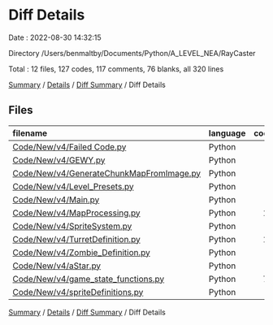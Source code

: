 # Diff Details

Date : 2022-08-30 14:32:15

Directory /Users/benmaltby/Documents/Python/A_LEVEL_NEA/RayCaster

Total : 12 files,  127 codes, 117 comments, 76 blanks, all 320 lines

[Summary](results.md) / [Details](details.md) / [Diff Summary](diff.md) / Diff Details

## Files
| filename | language | code | comment | blank | total |
| :--- | :--- | ---: | ---: | ---: | ---: |
| [Code/New/v4/Failed Code.py](/Code/New/v4/Failed%20Code.py) | Python | 0 | 68 | 37 | 105 |
| [Code/New/v4/GEWY.py](/Code/New/v4/GEWY.py) | Python | 7 | 0 | 1 | 8 |
| [Code/New/v4/GenerateChunkMapFromImage.py](/Code/New/v4/GenerateChunkMapFromImage.py) | Python | 5 | 0 | 2 | 7 |
| [Code/New/v4/Level_Presets.py](/Code/New/v4/Level_Presets.py) | Python | 1 | 0 | 1 | 2 |
| [Code/New/v4/Main.py](/Code/New/v4/Main.py) | Python | 0 | -1 | -6 | -7 |
| [Code/New/v4/MapProcessing.py](/Code/New/v4/MapProcessing.py) | Python | 16 | 2 | 11 | 29 |
| [Code/New/v4/SpriteSystem.py](/Code/New/v4/SpriteSystem.py) | Python | 3 | 0 | 1 | 4 |
| [Code/New/v4/TurretDefinition.py](/Code/New/v4/TurretDefinition.py) | Python | 12 | 0 | 1 | 13 |
| [Code/New/v4/Zombie_Definition.py](/Code/New/v4/Zombie_Definition.py) | Python | 2 | 0 | 2 | 4 |
| [Code/New/v4/aStar.py](/Code/New/v4/aStar.py) | Python | 0 | 1 | 0 | 1 |
| [Code/New/v4/game_state_functions.py](/Code/New/v4/game_state_functions.py) | Python | 75 | 47 | 23 | 145 |
| [Code/New/v4/spriteDefinitions.py](/Code/New/v4/spriteDefinitions.py) | Python | 6 | 0 | 3 | 9 |

[Summary](results.md) / [Details](details.md) / [Diff Summary](diff.md) / Diff Details